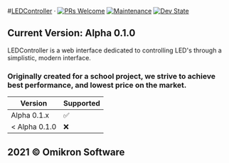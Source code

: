 
#[LEDController](https://github.com/CalRL/LEDController) &middot; [![PRs Welcome](https://img.shields.io/badge/PRs-welcome-brightgreen.svg)](https://reactjs.org/docs/how-to-contribute.html#your-first-pull-request) [![Maintenance](https://img.shields.io/maintenance/yes/2021?label=Maintained)](https://github.com/CalRL/LEDController/) [![Dev State](https://img.shields.io/badge/Development%20state-Alpha-crimson)](https://github.com/CalRL/LEDController)

## Current Version: Alpha 0.1.0
LEDController is a web interface dedicated to controlling LED's through a simplistic, modern interface.

### Originally created for a school project, we strive to achieve best performance, and lowest price on the market.

| Version | Supported          |
| ------- | ------------------ |
| Alpha 0.1.x   | :white_check_mark: |
| < Alpha 0.1.0   | :x:                |


## 2021 © Omikron Software

